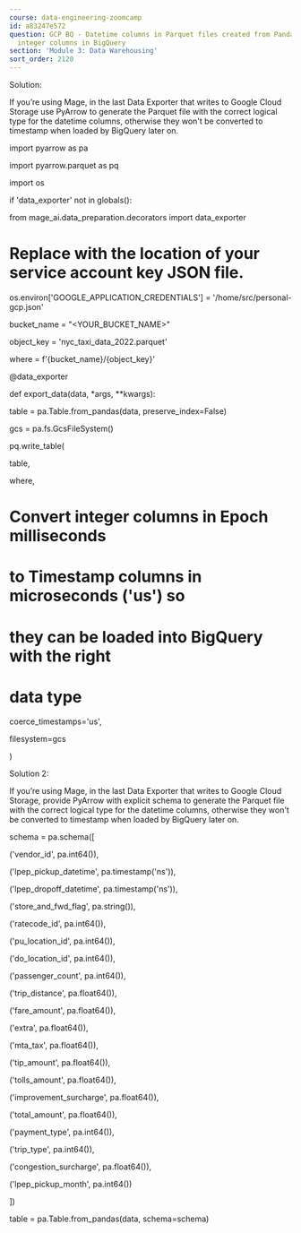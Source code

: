 ```yaml
---
course: data-engineering-zoomcamp
id: a83247e572
question: GCP BQ - Datetime columns in Parquet files created from Pandas show up as
  integer columns in BigQuery
section: 'Module 3: Data Warehousing'
sort_order: 2120
---
```


Solution:

If you’re using Mage, in the last Data Exporter that writes to Google Cloud Storage use PyArrow to generate the Parquet file with the correct logical type for the datetime columns, otherwise they won't be converted to timestamp when loaded by BigQuery later on.

import pyarrow as pa

import pyarrow.parquet as pq

import os

if 'data_exporter' not in globals():

from mage_ai.data_preparation.decorators import data_exporter

# Replace with the location of your service account key JSON file.

os.environ['GOOGLE_APPLICATION_CREDENTIALS'] = '/home/src/personal-gcp.json'

bucket_name = "<YOUR_BUCKET_NAME>"

object_key = 'nyc_taxi_data_2022.parquet'

where = f'{bucket_name}/{object_key}'

@data_exporter

def export_data(data, *args, **kwargs):

table = pa.Table.from_pandas(data, preserve_index=False)

gcs = pa.fs.GcsFileSystem()

pq.write_table(

table,

where,

# Convert integer columns in Epoch milliseconds

# to Timestamp columns in microseconds ('us') so

# they can be loaded into BigQuery with the right

# data type

coerce_timestamps='us',

filesystem=gcs

)

Solution 2:

If you’re using Mage, in the last Data Exporter that writes to Google Cloud Storage, provide PyArrow with explicit schema to generate the Parquet file with the correct logical type for the datetime columns, otherwise they won't be converted to timestamp when loaded by BigQuery later on.

schema = pa.schema([

('vendor_id', pa.int64()),

('lpep_pickup_datetime', pa.timestamp('ns')),

('lpep_dropoff_datetime', pa.timestamp('ns')),

('store_and_fwd_flag', pa.string()),

('ratecode_id', pa.int64()),

('pu_location_id', pa.int64()),

('do_location_id', pa.int64()),

('passenger_count', pa.int64()),

('trip_distance', pa.float64()),

('fare_amount', pa.float64()),

('extra', pa.float64()),

('mta_tax', pa.float64()),

('tip_amount', pa.float64()),

('tolls_amount', pa.float64()),

('improvement_surcharge', pa.float64()),

('total_amount', pa.float64()),

('payment_type', pa.int64()),

('trip_type', pa.int64()),

('congestion_surcharge', pa.float64()),

('lpep_pickup_month', pa.int64())

])

table = pa.Table.from_pandas(data, schema=schema)

